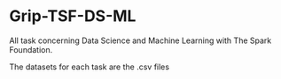 # Grip-TSF-DS-ML
All task concerning Data Science and Machine Learning with The Spark Foundation. 

The datasets for each task are the .csv files
